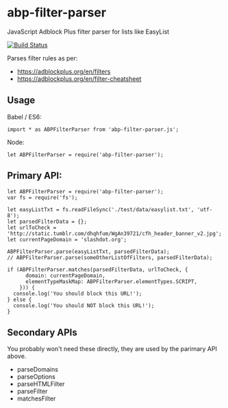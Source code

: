 # abp-filter-parser
JavaScript Adblock Plus filter parser for lists like EasyList

[![Build Status](https://travis-ci.org/bbondy/abp-filter-parser.svg?branch=master)](https://travis-ci.org/bbondy/abp-filter-parser)

Parses filter rules as per:
- https://adblockplus.org/en/filters
- https://adblockplus.org/en/filter-cheatsheet

## Usage

Babel / ES6:

```
import * as ABPFilterParser from 'abp-filter-parser.js';
```

Node:

```
let ABPFilterParser = require('abp-filter-parser');
```

## Primary API:

```
let ABPFilterParser = require('abp-filter-parser');
var fs = require('fs');

let easyListTxt = fs.readFileSync('./test/data/easylist.txt', 'utf-8');
let parsedFilterData = {};
let urlToCheck = 'http://static.tumblr.com/dhqhfum/WgAn39721/cfh_header_banner_v2.jpg';
let currentPageDomain = 'slashdot.org';

ABPFilterParser.parse(easyListTxt, parsedFilterData);
// ABPFilterParser.parse(someOtherListOfFilters, parsedFilterData);

if (ABPFilterParser.matches(parsedFilterData, urlToCheck, {
      domain: currentPageDomain,
      elementTypeMaskMap: ABPFilterParser.elementTypes.SCRIPT,
    })) {
  console.log('You should block this URL!');
} else {
  console.log('You should NOT block this URL!');
}
```

## Secondary APIs

You probably won't need these directly, they are used by the parimary API above.

- parseDomains
- parseOptions
- parseHTMLFilter
- parseFilter
- matchesFilter
